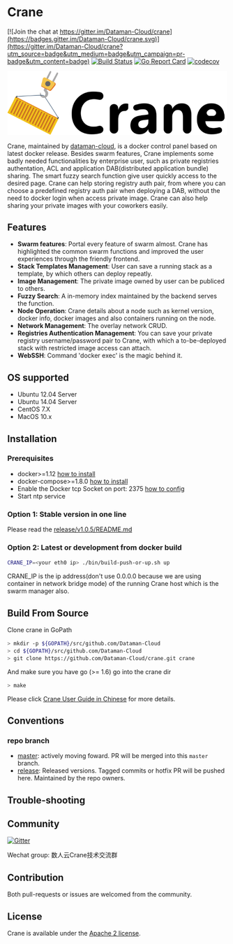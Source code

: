 # Crane

[![Join the chat at https://gitter.im/Dataman-Cloud/crane](https://badges.gitter.im/Dataman-Cloud/crane.svg)](https://gitter.im/Dataman-Cloud/crane?utm_source=badge&utm_medium=badge&utm_campaign=pr-badge&utm_content=badge)
[![Build Status](https://travis-ci.org/Dataman-Cloud/crane.svg?branch=master)](https://travis-ci.org/Dataman-Cloud/crane)
[![Go Report Card](https://goreportcard.com/badge/github.com/Dataman-Cloud/crane)](https://goreportcard.com/report/github.com/Dataman-Cloud/crane)
[![codecov](https://codecov.io/gh/Dataman-Cloud/crane/branch/master/graph/badge.svg)](https://codecov.io/gh/Dataman-Cloud/crane)

![Crane](doc/img/crane-logo-black.png)


Crane, maintained by [dataman-cloud](https://github.com/Dataman-Cloud), is a docker control panel based on latest docker release. Besides swarm features, Crane implements some badly needed functionalities by enterprise user, such as private registries authentation, ACL and application DAB(distributed application bundle) sharing. The smart fuzzy search function give user quickly access to the desired page. Crane can help storing registry auth pair, from where you can choose a predefined registry auth pair when deploying a DAB, without the need to docker login when access private image. Crane can also help sharing your private images with your coworkers easily.

## Features

  * **Swarm features**: Portal every feature of swarm almost. Crane has highlighted the common swarm functions and improved the user experiences through the friendly frontend.
  * **Stack Templates Management**: User can save a running stack as a template, by which others can deploy repeatly.
  * **Image Management**: The private image owned by user can be publiced to others.
  * **Fuzzy Search**: A in-memory index maintained by the backend serves the function.
  * **Node Operation**: Crane details about a node such as kernel version, docker info, docker images and also containers running on the node.
  * **Network Management**: The overlay network CRUD.
  * **Registries Authentication Management**: You can save your private registry username/password pair to Crane, with which a to-be-deployed stack with restricted image access can attach.
  * **WebSSH**: Command 'docker exec' is the magic behind it.

## OS supported

* Ubuntu 12.04 Server
* Ubuntu 14.04 Server
* CentOS 7.X
* MacOS 10.x

## Installation

### Prerequisites

* docker>=1.12 [how to install](https://docs.docker.com/engine/installation/)
* docker-compose>=1.8.0 [how to install](https://docs.docker.com/compose/install/)
* Enable the Docker tcp Socket on port: 2375 [how to config](https://docs.docker.com/engine/reference/commandline/dockerd/#/daemon-socket-option)
* Start ntp service

### Option 1: Stable version in one line

 Please read the [release/v1.0.5/README.md](release/v1.0.5/README.md)

### Option 2: Latest or development from docker build

  ```bash
  CRANE_IP=<your eth0 ip> ./bin/build-push-or-up.sh up
  ```

CRANE_IP is the ip address(don't use 0.0.0.0 because we are using container in network bridge mode) of the running Crane host which is the swarm manager also.

## Build From Source

Clone crane in GoPath

  ```bash
  > mkdir -p ${GOPATH}/src/github.com/Dataman-Cloud
  > cd ${GOPATH}/src/github.com/Dataman-Cloud
  > git clone https://github.com/Dataman-Cloud/crane.git crane
  ```

And make sure you have go (>= 1.6) go into the crane dir

  ```bash
  > make
  ```

Please click [Crane User Guide in Chinese](https://dataman.gitbooks.io/crane/content/) for more details.

## Conventions

### repo branch
  * [master](https://github.com/Dataman-Cloud/crane/tree/master):  actively moving foward. PR will be merged into this `master` branch.
  * [release](https://github.com/Dataman-Cloud/crane/tree/release): Released versions. Tagged commits or hotfix PR will be pushed here. Maintained by the repo owners.

## Trouble-shooting

## Community

[![Gitter](https://badges.gitter.im/Dataman-Cloud/crane.svg)](https://gitter.im/Dataman-Cloud/crane?utm_source=badge&utm_medium=badge&utm_campaign=pr-badge)

Wechat group: 数人云Crane技术交流群

## Contribution

Both pull-requests or issues are welcomed from the community.

## License

Crane is available under the [Apache 2 license](./LICENSE).

